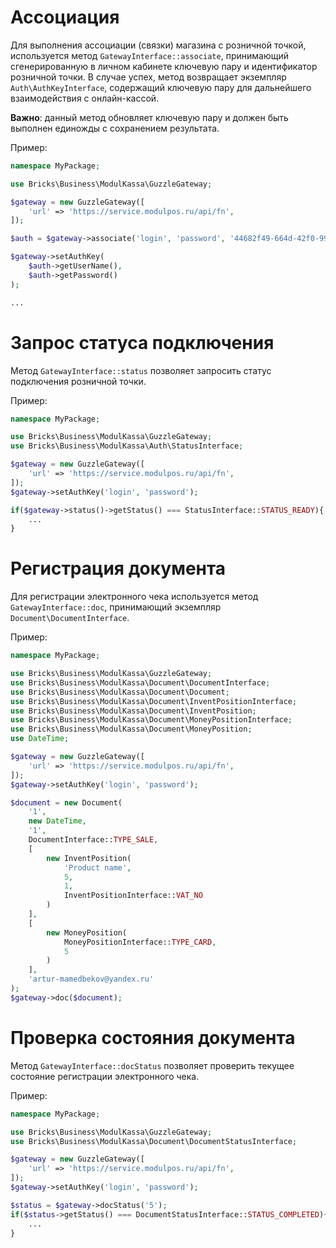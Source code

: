 # Ассоциация

Для выполнения ассоциации (связки) магазина с розничной точкой, используется метод `GatewayInterface::associate`, принимающий сгенерированную в личном кабинете ключевую пару и идентификатор розничной точки. В случае успех, метод возвращает экземпляр `Auth\AuthKeyInterface`, содержащий ключевую пару для дальнейшего взаимодействия с онлайн-кассой.

**Важно**: данный метод обновляет ключевую пару и должен быть выполнен единожды с сохранением результата.

Пример:

```php
namespace MyPackage;

use Bricks\Business\ModulKassa\GuzzleGateway;

$gateway = new GuzzleGateway([
    'url' => 'https://service.modulpos.ru/api/fn',
]);

$auth = $gateway->associate('login', 'password', '44682f49-664d-42f0-9966-c56fd4493d63');

$gateway->setAuthKey(
    $auth->getUserName(),
    $auth->getPassword()
);

...
```

# Запрос статуса подключения

Метод `GatewayInterface::status` позволяет запросить статус подключения розничной точки.

Пример:

```php
namespace MyPackage;

use Bricks\Business\ModulKassa\GuzzleGateway;
use Bricks\Business\ModulKassa\Auth\StatusInterface;

$gateway = new GuzzleGateway([
    'url' => 'https://service.modulpos.ru/api/fn',
]);
$gateway->setAuthKey('login', 'password');

if($gateway->status()->getStatus() === StatusInterface::STATUS_READY){
    ...
}
```

# Регистрация документа

Для регистрации электронного чека используется метод `GatewayInterface::doc`, принимающий экземпляр `Document\DocumentInterface`.

Пример:

```php
namespace MyPackage;

use Bricks\Business\ModulKassa\GuzzleGateway;
use Bricks\Business\ModulKassa\Document\DocumentInterface;
use Bricks\Business\ModulKassa\Document\Document;
use Bricks\Business\ModulKassa\Document\InventPositionInterface;
use Bricks\Business\ModulKassa\Document\InventPosition;
use Bricks\Business\ModulKassa\Document\MoneyPositionInterface;
use Bricks\Business\ModulKassa\Document\MoneyPosition;
use DateTime;

$gateway = new GuzzleGateway([
    'url' => 'https://service.modulpos.ru/api/fn',
]);
$gateway->setAuthKey('login', 'password');

$document = new Document(
    '1',
    new DateTime,
    '1',
    DocumentInterface::TYPE_SALE,
    [
        new InventPosition(
            'Product name',
            5,
            1,
            InventPositionInterface::VAT_NO
        )
    ],
    [
        new MoneyPosition(
            MoneyPositionInterface::TYPE_CARD,
            5
        )
    ],
    'artur-mamedbekov@yandex.ru'
);
$gateway->doc($document);
```

# Проверка состояния документа

Метод `GatewayInterface::docStatus` позволяет проверить текущее состояние регистрации электронного чека.

Пример:

```php
namespace MyPackage;

use Bricks\Business\ModulKassa\GuzzleGateway;
use Bricks\Business\ModulKassa\Document\DocumentStatusInterface;

$gateway = new GuzzleGateway([
    'url' => 'https://service.modulpos.ru/api/fn',
]);
$gateway->setAuthKey('login', 'password');

$status = $gateway->docStatus('5');
if($status->getStatus() === DocumentStatusInterface::STATUS_COMPLETED){
    ...
}
```
